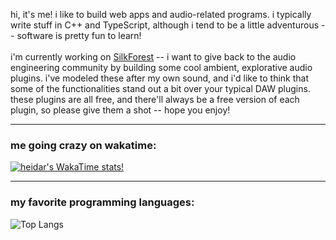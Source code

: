 hi, it's me! i like to build web apps and audio-related programs. i typically write stuff in C++ and TypeScript, although i tend to be a little adventurous -- software is pretty fun to learn!
<br>
<br>
i'm currently working on [SilkForest](silkforest.xyz) -- i want to give back to the audio engineering community by building some cool ambient, explorative audio plugins. i've modeled these after my own sound, and i'd like to think that some of the functionalities stand out a bit over your typical DAW plugins. these plugins are all free, and there'll always be a free version of each plugin, so please give them a shot -- hope you enjoy!

---

### me going crazy on wakatime:
[![heidar's WakaTime stats!](https://github-readme-stats.vercel.app/api/wakatime?username=0xhowl)](https://github.com/heidaraliy/github-readme-stats)

---

### my favorite programming languages:
![Top Langs](https://github-readme-stats.vercel.app/api/top-langs/?username=heidaraliy&hide=javascript,html)

